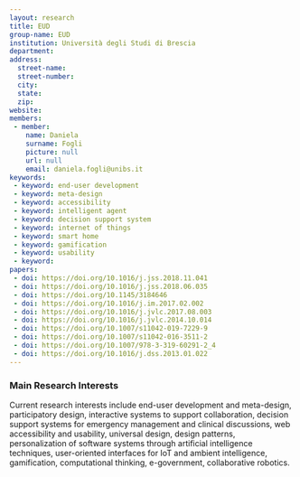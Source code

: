 ```yaml
---
layout: research
title: EUD
group-name: EUD
institution: Università degli Studi di Brescia
department: 
address: 
  street-name: 
  street-number: 
  city: 
  state: 
  zip: 
website: 
members: 
 - member: 
    name: Daniela
    surname: Fogli
    picture: null
    url: null
    email: daniela.fogli@unibs.it
keywords: 
 - keyword: end-user development
 - keyword: meta-design
 - keyword: accessibility
 - keyword: intelligent agent
 - keyword: decision support system
 - keyword: internet of things
 - keyword: smart home
 - keyword: gamification
 - keyword: usability
 - keyword: 
papers: 
 - doi: https://doi.org/10.1016/j.jss.2018.11.041
 - doi: https://doi.org/10.1016/j.jss.2018.06.035
 - doi: https://doi.org/10.1145/3184646
 - doi: https://doi.org/10.1016/j.im.2017.02.002
 - doi: https://doi.org/10.1016/j.jvlc.2017.08.003
 - doi: https://doi.org/10.1016/j.jvlc.2014.10.014
 - doi: https://doi.org/10.1007/s11042-019-7229-9
 - doi: https://doi.org/10.1007/s11042-016-3511-2
 - doi: https://doi.org/10.1007/978-3-319-60291-2_4
 - doi: https://doi.org/10.1016/j.dss.2013.01.022
---
```



### Main Research Interests
Current research interests include end-user development and meta-design, participatory design, interactive systems to support collaboration, decision support systems for emergency management and clinical discussions, web accessibility and usability, universal design, design patterns, personalization of software systems through artificial intelligence techniques, user-oriented interfaces for IoT and ambient intelligence, gamification, computational thinking, e-government, collaborative robotics.